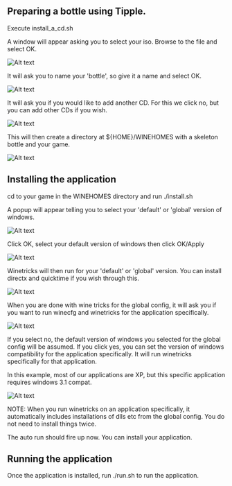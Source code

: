 ## Preparing a bottle using Tipple.

Execute install_a_cd.sh

A window will appear asking you to select your iso. Browse to the file and select OK.

![Alt text](howto_screenshots/selectISO.png?raw=true "Select your ISO")

It will ask you to name your 'bottle', so give it a name and select OK.

![Alt text](howto_screenshots/type_name_of_bottle.png?raw=true "Give your bottle a name!")

It will ask you if you would like to add another CD. For this we click no, but you can add other CDs if you wish.

![Alt text](howto_screenshots/add_another_cd.png?raw=true "Add another CD?")

This will then create a directory at ${HOME}/WINEHOMES with a skeleton bottle and your game.

![Alt text](howto_screenshots/this_will_create_WINEHOMES.png?raw=true "WINEHOMES")

## Installing the application

cd to your game in the WINEHOMES directory and run ./install.sh

A popup will appear telling you to select your 'default' or 'global' version of windows.

![Alt text](howto_screenshots/it_will_ask_for_default_version_of_windows.png?raw=true "GLOBAL default version")

Click OK, select your default version of windows then click OK/Apply

![Alt text](howto_screenshots/select_default_version_of_windows.png?raw=true "Selecting the global default version of windoze")

Winetricks will then run for your 'default' or 'global' version. You can install directx and quicktime if you wish through this.

![Alt text](howto_screenshots/winetricks.png?raw=true "WINEHOMES")

When you are done with wine tricks for the global config, it will ask you if you want to run winecfg and winetricks for the application specifically.

![Alt text](howto_screenshots/winecfg_for_application_specifically.png?raw=true "WINEHOMES")

If you select no, the default version of windows you selected for the global config will be assumed.
If you click yes, you can set the version of windows compatibility for the application specifically. It will run winetricks specifically for that application.

In this example, most of our applications are XP, but this specific application requires windows 3.1 compat.

![Alt text](howto_screenshots/windows3point1.png?raw=true "Who remembers the days?")

NOTE: When you run winetricks on an application specifically, it automatically includes installations of dlls etc from the global config. You do not need to install things twice.

The auto run should fire up now. You can install your application.

## Running the application

Once the application is installed, run ./run.sh to run the application.